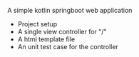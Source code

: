 A simple kotlin springboot web application
- Project setup
- A single view controller for "/"
- A html template file
- An unit test case for the controller
